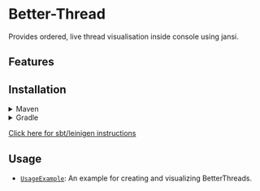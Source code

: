 # Better-Thread
Provides ordered, live thread visualisation inside console using jansi.

## Features

## Installation
<details>
  <summary>Maven</summary>
  
```xml
	<repositories>
		<repository>
		    <id>jitpack.io</id>
		    <url>https://jitpack.io</url>
		</repository>
	</repositories>
  ```

```xml
	<dependency>
	    <groupId>com.github.Osiris-Team</groupId>
	    <artifactId>Better-Thread</artifactId>
	    <version>0.1</version>
	</dependency>
```
</details>

<details>
  <summary>Gradle</summary>
  
```gradle
	allprojects {
		repositories {
			maven { url 'https://jitpack.io' }
		}
	}
  ```

```gradle
	dependencies {
	        implementation 'com.github.Osiris-Team:Better-Thread:0.1'
	}
```
</details>

[Click here for sbt/leinigen instructions](https://jitpack.io/#Osiris-Team/Better-Thread/)

## Usage
* [`UsageExample`](https://github.com/Osiris-Team/Better-Thread/blob/main/src/test/java/UsageExample.java): An example for creating and visualizing BetterThreads.